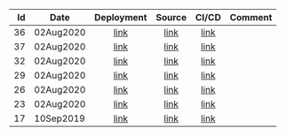 | Id | Date | Deployment | Source | CI/CD | Comment |
| -: | ---- | :--------: | :----: | :---: | ------- |
| 36 | 02Aug2020 | [link](https://torbjorv.github.io/ng-splashscreen/versions/36/) | [link](https://github.com/torbjorv/ng-splashscreen/commit/be59625bd0a40162e16bb132740c06a62cfbc425) | [link](https://circleci.com/workflow-run/c817758f-a8bb-4291-a8b3-16d5e68e5055) | |
| 37 | 02Aug2020 | [link](https://torbjorv.github.io/ng-splashscreen/versions/37/) | [link](https://github.com/torbjorv/ng-splashscreen/commit/e80e48fbd54ba456afd266b5a71b25a0fe82a744) | [link](https://circleci.com/workflow-run/2c98809d-6970-46b2-ae5e-5fc717a38c48) | |
| 32 | 02Aug2020 | [link](https://torbjorv.github.io/ng-splashscreen/versions/32/) | [link](https://github.com/torbjorv/ng-splashscreen/commit/bfe6838db187104d44e59b101cc16b9215418bb7) | [link](https://circleci.com/workflow-run/75afb3cd-17be-4e23-8b9b-9c54cc5cd14d) | |
| 29 | 02Aug2020 | [link](https://torbjorv.github.io/ng-splashscreen/versions/29/) | [link](https://github.com/torbjorv/ng-splashscreen/commit/441b5aae8bfddf8101bdbbf47aad06c42a9ad281) | [link](https://circleci.com/workflow-run/6913ef67-f068-4b8a-af83-b71eb8e68e1e) | |
| 26 | 02Aug2020 | [link](https://torbjorv.github.io/ng-splashscreen/versions/26/) | [link](https://github.com/torbjorv/ng-splashscreen/commit/33a7b313f9d7a0178e71e7795d1db819475d9db7) | [link](https://circleci.com/workflow-run/0e632e2d-9de9-43cd-a9a2-f419e771ddf7) | |
| 23 | 02Aug2020 | [link](https://torbjorv.github.io/ng-splashscreen/versions/23/) | [link](https://github.com/torbjorv/ng-splashscreen/commit/ef89c1f90168f40211ddc8f1c87d403369e0a62d) | [link](https://circleci.com/workflow-run/bf09dbe4-7971-41e8-b783-ba25b84ea5bd) | |
| 17 | 10Sep2019 | [link](https://torbjorv.github.io/ng-splashscreen/versions/17/) | [link](https://github.com/torbjorv/ng-splashscreen/commit/129ee7b816173c7df5f9f97b9b3ae35138eed647) | [link](https://circleci.com/workflow-run/669bc745-e369-4aa6-91ef-237a6ed1574f) | |

